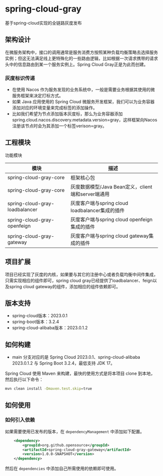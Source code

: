 # spring-cloud-gray
基于spring-cloud实现的全链路灰度发布

## 架构设计

在微服务架构中，接口的调用通常是服务消费方按照某种负载均衡策略去选择服务实例；但这无法满足线上更特殊化的一些路由逻辑，比如根据一次请求携带的请求头中的信息路由到某一个服务实例上。Spring Cloud Gray正是为此而创建。<br/>

### 灰度标识传递
- 在使用 Nacos 作为服务发现的业务系统中，一般是需要业务根据其使用的微服务框架来决定打标方式。
- 如果 Java 应用使用的 Spring Cloud 微服务开发框架，我们可以为业务容器添加对应的环境变量来完成标签的添加操作。
- 比如我们希望为节点添加版本灰度标，那么为业务容器添加spring.cloud.nacos.discovery.metadata.version=gray，这样框架向Nacos注册该节点时会为其添加一个标签verison=gray。


## 工程模块
功能模块

模块 | 描述
--- | ---
spring-cloud-gray-core | 框架核心包
spring-cloud-gray-core | 灰度数据模型/Java Bean定义，client端和server端通用
spring-cloud-gray-loadbalancer | 灰度客户端与spring cloud loadbalancer集成的插件
spring-cloud-gray-openfeign | 灰度客户端与spring cloud openfeign集成的插件
spring-cloud-gray-gateway | 灰度客户端与spring cloud gateway集成的插件

## 项目扩展
项目已经实现了灰度的内核，如果要与其它的注册中心或者负载均衡中间件集成，只需实现相应的组件即可，spring cloud gray已经提供了loadbalancer、feign以及spring cloud gateway的组件，添加相应的组件依赖即可。

## 版本支持
- spring-cloud版本：2023.0.1
- spring-boot版本：3.2.4
- spring-cloud-alibaba版本：2023.0.1.2

## 如何构建
* main 分支对应的是 Spring Cloud 2023.0.1、spring-cloud-alibaba 2023.0.1.2 与 Spring Boot 3.2.4，最低支持 JDK 17。

Spring Cloud 使用 Maven 来构建，最快的使用方式是将本项目 clone 到本地，然后执行以下命令：
```bash
mvn clean install -Dmaven.test.skip=true
```

## 如何使用

### 如何引入依赖

如果需要使用已发布的版本，在 `dependencyManagement` 中添加如下配置。
```xml
    <dependency>
        <groupId>org.github.opensource</groupId>
        <artifactId>spring-cloud-gray-gateway</artifactId>
        <version>1.0.0-SNAPSHOT</version>
    </dependency>
```
然后在 `dependencies` 中添加自己所需使用的依赖即可使用。
